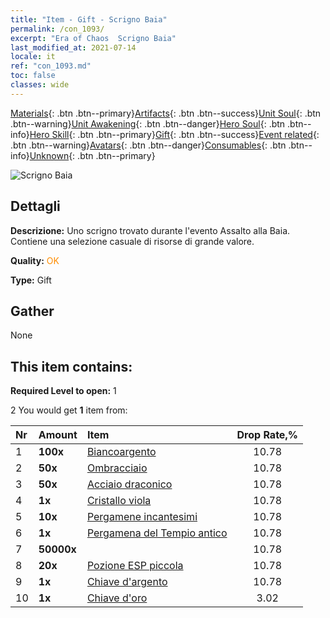 ```yaml
---
title: "Item - Gift - Scrigno Baia"
permalink: /con_1093/
excerpt: "Era of Chaos  Scrigno Baia"
last_modified_at: 2021-07-14
locale: it
ref: "con_1093.md"
toc: false
classes: wide
---
```

 [Materials](/ItemsIT/){: .btn .btn--primary}[Artifacts](/ItemsIT/Artifacts/){: .btn .btn--success}[Unit Soul](/ItemsIT/UnitSoul/){: .btn .btn--warning}[Unit Awakening](/ItemsIT/UnitAwakening/){: .btn .btn--danger}[Hero Soul](/ItemsIT/HeroSoul/){: .btn .btn--info}[Hero Skill](/ItemsIT/HeroSkill/){: .btn .btn--primary}[Gift](/ItemsIT/Gift/){: .btn .btn--success}[Event related](/ItemsIT/Events/){: .btn .btn--warning}[Avatars](/ItemsIT/Avatars/){: .btn .btn--danger}[Consumables](/ItemsIT/Consumables/){: .btn .btn--info}[Unknown](/ItemsIT/Unknown/){: .btn .btn--primary}

 ![Scrigno Baia](/images/t/i_690021.png)

## Dettagli
 **Descrizione:** Uno scrigno trovato durante l'evento Assalto alla Baia. Contiene una selezione casuale di risorse di grande valore.

 **Quality:** <span style="color: #FF8C00">OK</span>

 **Type:** Gift

## Gather

  None

## This item contains:

 **Required Level to open:** 1

 2 You would get **1** item  from:

  | Nr | Amount |     Item    | Drop Rate,% |
  |:---|:-------|:------------|:---------:|
  | 1 |  **100x** | [Biancoargento](/ItemsIT/con_882/) | 10.78 | 
  | 2 |  **50x** | [Ombracciaio](/ItemsIT/con_881/) | 10.78 | 
  | 3 |  **50x** | [Acciaio draconico](/ItemsIT/con_880/) | 10.78 | 
  | 4 |  **1x** | [Cristallo viola](/ItemsIT/con_720/) | 10.78 | 
  | 5 |  **10x** | [Pergamene incantesimi](/ItemsIT/con_694/) | 10.78 | 
  | 6 |  **1x** | [Pergamena del Tempio antico](/ItemsIT/con_697/) | 10.78 | 
  | 7 |  **50000x** | <i class="fas fa-coins"/> | 10.78 | 
  | 8 |  **20x** | [Pozione ESP piccola](/ItemsIT/con_701/) | 10.78 | 
  | 9 |  **1x** | [Chiave d'argento](/ItemsIT/con_693/) | 10.78 | 
  | 10 |  **1x** | [Chiave d'oro](/ItemsIT/con_783/) | 3.02 | 
